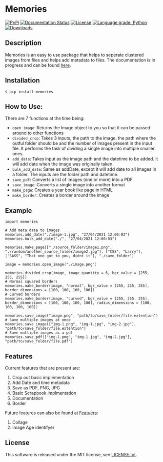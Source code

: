 Memories
======

[![PyPi](https://img.shields.io/pypi/v/memories.svg)](https://pypi.org/project/memories/)
[![Documentation Status](https://readthedocs.org/projects/memories/badge/?version=latest)](https://memories.readthedocs.io/en/latest/?badge=latest)
[![License](https://img.shields.io/github/license/veedata/album-manager)](https://github.com/veedata/album-manager/blob/main/LICENSE.txt)
[![Language grade: Python](https://img.shields.io/lgtm/grade/python/github/veedata/album-manager)](https://lgtm.com/projects/g/veedata/album-manager/context:python)
[![Downloads](https://pepy.tech/badge/memories)](https://pepy.tech/project/memories)

Description
------

Memories is an easy to use package that helps to seperate clustered images from files and helps add metadata to files. The documentation is in progress and can be found [here](https://memories.readthedocs.io/en/latest).

Installation
------

    $ pip install memories

How to Use:
------
There are 7 functions at the time being:
* ``open_image``: Returns the Image object to you so that it can be passed around to other functions
* ``divided_crop``: Takes 3 inputs, the path to the image, the path where the outful folder should be and the number of images present in the input file. It performs the task of dividing a single image into multiple smaller ones. 
* ``add_date``: Takes input as the image path and the datetime to be added. it will add date when the image was originally taken.
* ``bulk_add_date``: Same as addDate, except it will add date to all images in a folder. The inputs are the folder path and datetime.
* ``save_pdf``: Converts a list of images (one or more) into a PDF
* ``save_image``: Converts a single image into another format
* ``make_page``: Creates a year book like page in HTML
* ``make_border``: Creates a border around the image

Example
------
  
    import memories

    # Add meta data to images
    memories.add_date("./image-1.jpg", "27/04/2021 12:00:03")
    memories.bulk_add_date("./", "27/04/2021 12:00:03")
 
    memories.make_page(["./source_folder/image1.png", "./random/another_source_folder/image2.jpg"], ["CSS", "Larry"], ["SASS", "That one got to you, didnt it"], "./save_folder")

    image = memories.open_image("./image.png")

    memories.divided_crop(image, image_quantity = 6, bgr_value = [255, 255, 255])
    # Normal squared borders
    memories.make_border(image, "normal", bgr_value = [255, 255, 255], border_dimensions = [100, 100, 100, 100])
    # Curved borders
    memories.make_border(image, "curved", bgr_value = [255, 255, 255], border_dimensions = [100, 100, 100, 100], radius_dimensions = [100, 100, 100, 100])

    memories.save_image("image.png", "path/to/save_folder/file.extention")
    # Save multiple images at once
    memories.save_image(["img-1.png", "img-1.jpg", "img-2.jpg"], "path/to/save_folder/file.extention")
    # Save multiple images as a pdf
    memories.save_pdf(["img-1.png", "img-1.jpg", "img-2.jpg"], "path/to/save_folder/file.pdf")



Features
------

Current features that are present are: 
1. Crop out basic implementation
2. Add Date and time metadata 
3. Save as PDF, PNG, JPG
4. Basic Scrapbook implmentation
5. Documentation
6. Border

Future features can also be found at [Featuers](https://github.com/veedata/album-manager/projects):
1. Collage
2. Image Age identifyer

License
------
This software is released under the MIT license, see [LICENSE.txt](https://github.com/veedata/album-manager/blob/main/LICENSE.txt).

